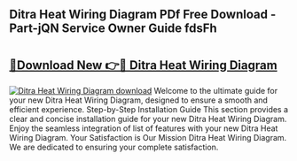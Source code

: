 ## Ditra Heat Wiring Diagram PDf Free Download - Part-jQN Service Owner Guide fdsFh

# <h2><a href="http://dfr6lez.blite.top/?on=Ditra+Heat+Wiring+Diagram">🔗Download New 👉🔴 Ditra Heat Wiring Diagram</a></h2>

[![Ditra Heat Wiring Diagram download](https://i.imgur.com/lujVjoI.png)](http://dfr6lez.blite.top/?on=Ditra+Heat+Wiring+Diagram)
Welcome to the ultimate guide for your new Ditra Heat Wiring Diagram, designed to ensure a smooth and efficient experience. Step-by-Step Installation Guide This section provides a clear and concise installation guide for your new Ditra Heat Wiring Diagram. Enjoy the seamless integration of list of features with your new Ditra Heat Wiring Diagram. Your Satisfaction is Our Mission Ditra Heat Wiring Diagram. We are dedicated to ensuring your complete satisfaction.
